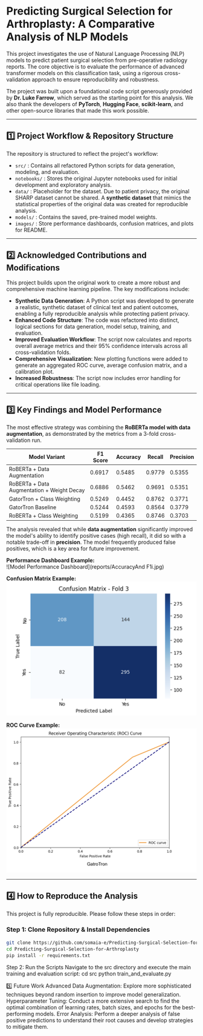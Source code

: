 
# Predicting Surgical Selection for Arthroplasty: A Comparative Analysis of NLP Models

This project investigates the use of Natural Language Processing (NLP) models to predict patient surgical selection from pre-operative radiology reports. The core objective is to evaluate the performance of advanced transformer models on this classification task, using a rigorous cross-validation approach to ensure reproducibility and robustness.

The project was built upon a foundational code script generously provided by **Dr. Luke Farrow**, which served as the starting point for this analysis. We also thank the developers of **PyTorch**, **Hugging Face**, **scikit-learn**, and other open-source libraries that made this work possible.

---

## 1️⃣ Project Workflow & Repository Structure

The repository is structured to reflect the project's workflow:

- `src/` : Contains all refactored Python scripts for data generation, modeling, and evaluation.  
- `notebooks/` : Stores the original Jupyter notebooks used for initial development and exploratory analysis.  
- `data/` : Placeholder for the dataset. Due to patient privacy, the original SHARP dataset cannot be shared. A **synthetic dataset** that mimics the statistical properties of the original data was created for reproducible analysis.  
- `models/` : Contains the saved, pre-trained model weights.  
- `images/` : Store performance dashboards, confusion matrices, and plots for README.  

---

## 2️⃣ Acknowledged Contributions and Modifications

This project builds upon the original work to create a more robust and comprehensive machine learning pipeline. The key modifications include:

- **Synthetic Data Generation**: A Python script was developed to generate a realistic, synthetic dataset of clinical text and patient outcomes, enabling a fully reproducible analysis while protecting patient privacy.  
- **Enhanced Code Structure**: The code was refactored into distinct, logical sections for data generation, model setup, training, and evaluation.  
- **Improved Evaluation Workflow**: The script now calculates and reports overall average metrics and their 95% confidence intervals across all cross-validation folds.  
- **Comprehensive Visualization**: New plotting functions were added to generate an aggregated ROC curve, average confusion matrix, and a calibration plot.  
- **Increased Robustness**: The script now includes error handling for critical operations like file loading.  

---

## 3️⃣ Key Findings and Model Performance

The most effective strategy was combining the **RoBERTa model with data augmentation**, as demonstrated by the metrics from a 3-fold cross-validation run.

| Model Variant                              | F1 Score | Accuracy | Recall  | Precision |
|--------------------------------------------|----------|----------|---------|-----------|
| RoBERTa + Data Augmentation                | 0.6917   | 0.5485   | 0.9779  | 0.5355    |
| RoBERTa + Data Augmentation + Weight Decay | 0.6886   | 0.5462   | 0.9691  | 0.5351    |
| GatorTron + Class Weighting                | 0.5249   | 0.4452   | 0.8762  | 0.3771    |
| GatorTron Baseline                         | 0.5244   | 0.4593   | 0.8564  | 0.3779    |
| RoBERTa + Class Weighting                  | 0.5199   | 0.4365   | 0.8746  | 0.3703    |

The analysis revealed that while **data augmentation** significantly improved the model's ability to identify positive cases (high recall), it did so with a notable trade-off in **precision**. The model frequently produced false positives, which is a key area for future improvement.

**Performance Dashboard Example:**  
![Model Performance Dashboard](reports/AccuracyAnd F1i.jpg)

**Confusion Matrix Example:**  
![Confusion Matrix](reports/RoBBERTaFold3.png)

**ROC Curve Example:**  
![ROC Curve](reports/ROC2.png)

---

## 4️⃣ How to Reproduce the Analysis

This project is fully reproducible. Please follow these steps in order:

### Step 1: Clone Repository & Install Dependencies

```bash
git clone https://github.com/somaia-e/Predicting-Surgical-Selection-for-Arthroplasty.git
cd Predicting-Surgical-Selection-for-Arthroplasty
pip install -r requirements.txt
```
Step 2: Run the Scripts
Navigate to the src directory and execute the main training and evaluation script:
cd src
python train_and_evaluate.py

5️⃣ Future Work
Advanced Data Augmentation: Explore more sophisticated techniques beyond random insertion to improve model generalization.
Hyperparameter Tuning: Conduct a more extensive search to find the optimal combination of learning rates, batch sizes, and epochs for the best-performing models.
Error Analysis: Perform a deeper analysis of false positive predictions to understand their root causes and develop strategies to mitigate them.
